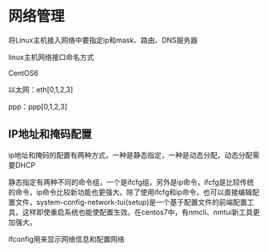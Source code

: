 # 网络管理

将Linux主机接入网络中要指定ip和mask、路由、DNS服务器

linux主机网络接口命名方式

CentOS6

以太网：eth[0,1,2,3]

ppp：ppp[0,1,2,3]

## IP地址和掩码配置

ip地址和掩码的配置有两种方式，一种是静态指定，一种是动态分配，动态分配需要DHCP

静态指定有两种不同的命令组，一个是ifcfg组，另外是ip命令，ifcfg是比较传统的命令，ip命令比较新功能也更强大。除了使用ifcfg和ip命令，也可以直接编辑配置文件，system-config-network-tui(setup)是一个基于配置文件的前端配置工具，这样即使重启系统也能使配置生效。在centos7中，有nmcli、nmtui新工具更加强大。

ifconfig用来显示网络信息和配置网络

